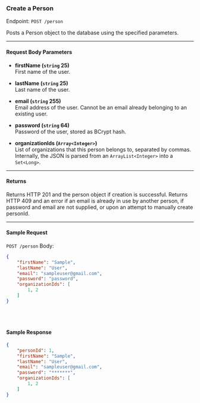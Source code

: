 ### Create a Person
Endpoint: `POST /person`

Posts a Person object to the database using the specified parameters.
___
#### Request Body Parameters
- **firstName (`string` 25)**<br/>
First name of the user.

- **lastName (`string` 25)**<br/>
Last name of the user.

- **email (`string` 255)**<br/>
Email address of the user. Cannot be an email already belonging to an existing user.

- **password (`string` 64)**<br/>
Password of the user, stored as BCrypt hash.

- **organizationIds (`Array<Integer>`)**<br/>
List of organizations that this person belongs to, separated by commas. Internally, the JSON is parsed from an `ArrayList<Integer>` into a `Set<Long>`.
___
#### Returns
Returns HTTP 201 and the person object if creation is successful. Returns HTTP 409 and an error if an email is already in use by another person, if password and email are not supplied, or upon an attempt to manually create personId.
___
#### Sample Request
```POST /person```
Body:
``` json
{
    "firstName": "Sample",
    "lastName": "User",
    "email": "sampleuser@gmail.com",
    "password": "password",
    "organizationIds": [
        1, 2
    ]
}
```
<br />
<br />

#### Sample Response
```json
{
    "personId": 1,
    "firstName": "Sample",
    "lastName": "User",
    "email": "sampleuser@gmail.com",
    "password": "*******",
    "organizationIds": [
        1, 2
    ]
}
```